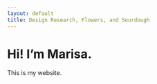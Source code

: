 ```yaml
---
layout: default
title: Design Research, Flowers, and Sourdough
---
```


# Hi! I’m Marisa.

This is my website.
